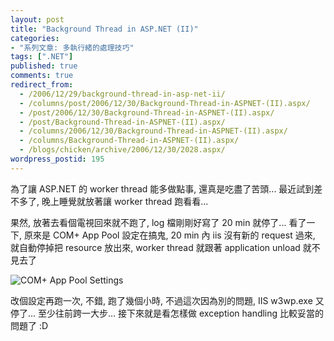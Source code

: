 ```yaml
---
layout: post
title: "Background Thread in ASP.NET (II)"
categories:
- "系列文章: 多執行緒的處理技巧"
tags: [".NET"]
published: true
comments: true
redirect_from:
  - /2006/12/29/background-thread-in-asp-net-ii/
  - /columns/post/2006/12/30/Background-Thread-in-ASPNET-(II).aspx/
  - /post/2006/12/30/Background-Thread-in-ASPNET-(II).aspx/
  - /post/Background-Thread-in-ASPNET-(II).aspx/
  - /columns/2006/12/30/Background-Thread-in-ASPNET-(II).aspx/
  - /columns/Background-Thread-in-ASPNET-(II).aspx/
  - /blogs/chicken/archive/2006/12/30/2028.aspx/
wordpress_postid: 195
---
```


為了讓 ASP.NET 的 worker thread 能多做點事, 還真是吃盡了苦頭... 最近試到差不多了, 晚上睡覺就放著讓 worker thread 跑看看...

果然, 放著去看個電視回來就不跑了, log 檔剛剛好寫了 20 min 就停了... 看了一下, 原來是 COM+ App Pool 設定在搞鬼, 20 min 內 iis 沒有新的 request 過來, 就自動停掉把 resource 放出來, worker thread 就跟著 application unload 就不見去了

![COM+ App Pool Settings](/wp-content/be-files/2003-AppPool.jpg)

改個設定再跑一次, 不錯, 跑了幾個小時, 不過這次因為別的問題, IIS w3wp.exe 又停了... 至少往前跨一大步... 接下來就是看怎樣做 exception handling 比較妥當的問題了 :D
